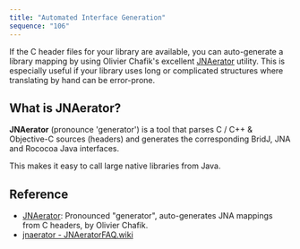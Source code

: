 ```yaml
---
title: "Automated Interface Generation"
sequence: "106"
---
```


If the C header files for your library are available,
you can auto-generate a library mapping by using Olivier Chafik's excellent 
[JNAerator](https://github.com/nativelibs4java/JNAerator) utility.
This is especially useful if your library uses long or complicated structures
where translating by hand can be error-prone.

## What is JNAerator?

**JNAerator** (pronounce 'generator') is a tool that parses C / C++ & Objective-C sources (headers) and
generates the corresponding BridJ, JNA and Rococoa Java interfaces.

This makes it easy to call large native libraries from Java.



## Reference

- [JNAerator](https://github.com/nativelibs4java/JNAerator): Pronounced "generator",
  auto-generates JNA mappings from C headers, by Olivier Chafik.
- [jnaerator - JNAeratorFAQ.wiki](https://code.google.com/archive/p/jnaerator/wikis/JNAeratorFAQ.wiki)

